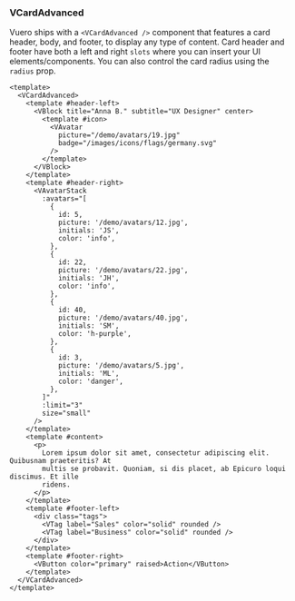### VCardAdvanced

Vuero ships with a `<VCardAdvanced />` component that features a card header,
body, and footer, to display any type of content.
Card header and footer have both a left and right `slots` where you
can insert your UI elements/components. You can also control the card radius
using the `radius` prop.

<!--code-->

```vue
<template>
  <VCardAdvanced>
    <template #header-left>
      <VBlock title="Anna B." subtitle="UX Designer" center>
        <template #icon>
          <VAvatar
            picture="/demo/avatars/19.jpg"
            badge="/images/icons/flags/germany.svg"
          />
        </template>
      </VBlock>
    </template>
    <template #header-right>
      <VAvatarStack
        :avatars="[
          {
            id: 5,
            picture: '/demo/avatars/12.jpg',
            initials: 'JS',
            color: 'info',
          },
          {
            id: 22,
            picture: '/demo/avatars/22.jpg',
            initials: 'JH',
            color: 'info',
          },
          {
            id: 40,
            picture: '/demo/avatars/40.jpg',
            initials: 'SM',
            color: 'h-purple',
          },
          {
            id: 3,
            picture: '/demo/avatars/5.jpg',
            initials: 'ML',
            color: 'danger',
          },
        ]"
        :limit="3"
        size="small"
      />
    </template>
    <template #content>
      <p>
        Lorem ipsum dolor sit amet, consectetur adipiscing elit. Quibusnam praeteritis? At
        multis se probavit. Quoniam, si dis placet, ab Epicuro loqui discimus. Et ille
        ridens.
      </p>
    </template>
    <template #footer-left>
      <div class="tags">
        <VTag label="Sales" color="solid" rounded />
        <VTag label="Business" color="solid" rounded />
      </div>
    </template>
    <template #footer-right>
      <VButton color="primary" raised>Action</VButton>
    </template>
  </VCardAdvanced>
</template>
```

<!--/code-->
